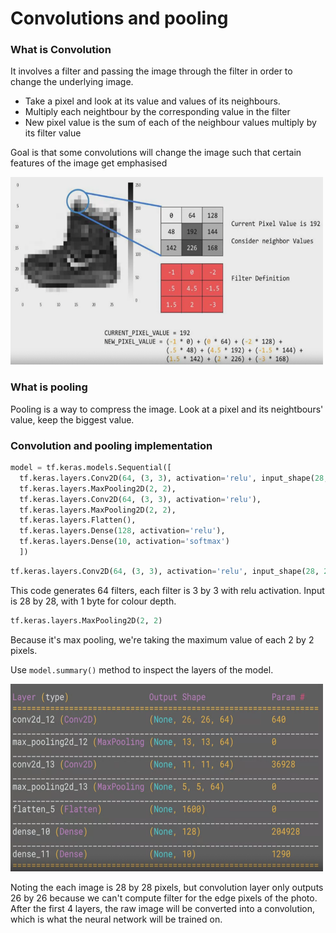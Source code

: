 # Convolutions and pooling

### What is Convolution
It involves a filter and passing the image through the filter in order to change the underlying image.
- Take a pixel and look at its value and values of its neighbours.
- Multiply each neightbour by the corresponding value in the filter
- New pixel value is the sum of each of the neighbour values multiply by its filter value

Goal is that some convolutions will change the image such that certain features of the image get emphasised

<img src="pics/convolution.png" width="500" height='300'>

### What is pooling
Pooling is a way to compress the image. Look at a pixel and its neightbours' value, keep the biggest value.



### Convolution and pooling implementation

```py
model = tf.keras.models.Sequential([
  tf.keras.layers.Conv2D(64, (3, 3), activation='relu', input_shape(28, 28, 1)),
  tf.keras.layers.MaxPooling2D(2, 2),
  tf.keras.layers.Conv2D(64, (3, 3), activation='relu'),
  tf.keras.layers.MaxPooling2D(2, 2),
  tf.keras.layers.Flatten(),
  tf.keras.layers.Dense(128, activation='relu'),
  tf.keras.layers.Dense(10, activation='softmax')
  ])
```

```py
tf.keras.layers.Conv2D(64, (3, 3), activation='relu', input_shape(28, 28, 1))
```
This code generates 64 filters, each filter is 3 by 3 with relu activation. Input is 28 by 28, with 1 byte for colour depth.

```py
tf.keras.layers.MaxPooling2D(2, 2)
```
Because it's max pooling, we're taking the maximum value of each 2 by 2 pixels.

Use `model.summary()` method to inspect the layers of the model.

<img src="pics/model_summary_method.png" width="500" height='300'>

Noting the each image is 28 by 28 pixels, but convolution layer only outputs 26 by 26 because we can't compute filter for the edge pixels of the photo. After the first 4 layers, the raw image will be converted into a convolution, which is what the neural network will be trained on.
